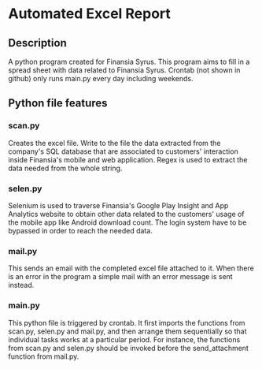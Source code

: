# Automated Excel Report

## Description

A python program created for Finansia Syrus. This program aims to fill in a spread sheet with data related to Finansia Syrus. Crontab (not shown in github) only runs main.py every day including weekends.

## Python file features

### scan.py

Creates the excel file. Write to the file the data extracted from the company's SQL database that are associated to customers' interaction inside Finansia's mobile and web application. Regex is used to extract the data needed from the whole string. 

### selen.py

Selenium is used to traverse Finansia's Google Play Insight and App Analytics website to obtain other data related to the customers' usage of the mobile app like Android download count. The login system have to be bypassed in order to reach the needed data. 

### mail.py

This sends an email with the completed excel file attached to it. When there is an error in the program a simple mail with an error message is sent instead.

### main.py

This python file is triggered by crontab. It first imports the functions from scan.py, selen.py and mail.py, and then arrange them sequentially so that individual tasks works at a particular period. For instance, the functions from scan.py and selen.py should be invoked before the send_attachment function from mail.py.  
